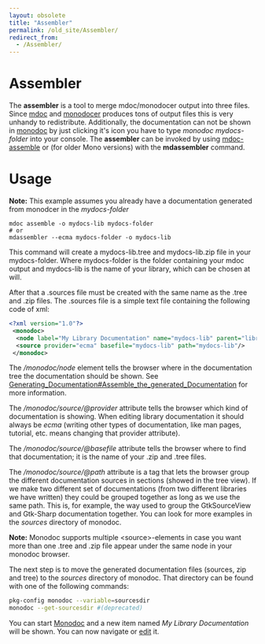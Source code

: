 ```yaml
---
layout: obsolete
title: "Assembler"
permalink: /old_site/Assembler/
redirect_from:
  - /Assembler/
---
```


Assembler
=========

The **assembler** is a tool to merge mdoc/monodocer output into three files. Since [mdoc]({{site.github.url}}/old_site/Mdoc "Mdoc") and [monodocer]({{site.github.url}}/old_site/Monodocer "Monodocer") produces tons of output files this is very unhandy to redistribute. Additionally, the documentation can not be shown in [monodoc]({{site.github.url}}/old_site/Monodoc "Monodoc") by just clicking it's icon you have to type *monodoc mydocs-folder* into your console. The **assembler** can be invoked by using [mdoc-assemble](http://www.go-mono.org/docs/index.aspx?link=man:mdoc-assemble(1)) or (for older Mono versions) with the **mdassembler** command.

Usage
=====

**Note:** This example assumes you already have a documentation generated from monodcer in the *mydocs-folder*

    mdoc assemble -o mydocs-lib mydocs-folder
    # or
    mdassembler --ecma mydocs-folder -o mydocs-lib

This command will create a mydocs-lib.tree and mydocs-lib.zip file in your mydocs-folder. Where mydocs-folder is the folder containing your mdoc output and mydocs-lib is the name of your library, which can be chosen at will.

After that a .sources file must be created with the same name as the .tree and .zip files. The .sources file is a simple text file containing the following code of xml:

``` xml
<?xml version="1.0"?>
 <monodoc>
  <node label="My Library Documentation" name="mydocs-lib" parent="libraries"/>
  <source provider="ecma" basefile="mydocs-lib" path="mydocs-lib"/>
 </monodoc>
```

The */monodoc/node* element tells the browser where in the documentation tree the documentation should be shown. See [Generating\_Documentation\#Assemble\_the\_generated\_Documentation]({{site.github.url}}/old_site/Generating_Documentation#Assemble_the_generated_Documentation "Generating Documentation") for more information.

The */monodoc/source/@provider* attribute tells the browser which kind of documentation is showing. When editing library documentation it should always be *ecma* (writing other types of documentation, like man pages, tutorial, etc. means changing that provider attribute).

The */monodoc/source/@basefile* attribute tells the browser where to find that documentation; it is the name of your .zip and .tree files.

The */monodoc/source/@path* attribute is a tag that lets the browser group the different documentation sources in sections (showed in the tree view). If we make two different set of documentations (from two different libraries we have written) they could be grouped together as long as we use the same path. This is, for example, the way used to group the GtkSourceView and Gtk-Sharp documentation together. You can look for more examples in the *sources* directory of monodoc.

**Note:** Monodoc supports multiple \<source\>-elements in case you want more than one .tree and .zip file appear under the same node in your monodoc browser.

The next step is to move the generated documentation files (sources, zip and tree) to the *sources* directory of monodoc. That directory can be found with one of the following commands:

``` bash
pkg-config monodoc --variable=sourcesdir
monodoc --get-sourcesdir #(deprecated)
```

You can start [Monodoc]({{site.github.url}}/old_site/Monodoc "Monodoc") and a new item named *My Library Documentation* will be shown. You can now navigate or [edit]({{site.github.url}}/old_site/Generating_Documentation#Edit_and_write_documentation "Generating Documentation") it.

